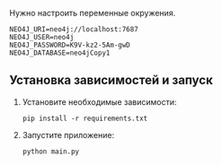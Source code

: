 Нужно настроить переменные окружения. 

```
NEO4J_URI=neo4j://localhost:7687
NEO4J_USER=neo4j
NEO4J_PASSWORD=K9V-kz2-5Am-gwD
NEO4J_DATABASE=neo4jCopy1
```


## Установка зависимостей и запуск

1. Установите необходимые зависимости:
   ```
   pip install -r requirements.txt
   ```
2. Запустите приложение:
   ```
   python main.py
   ```


